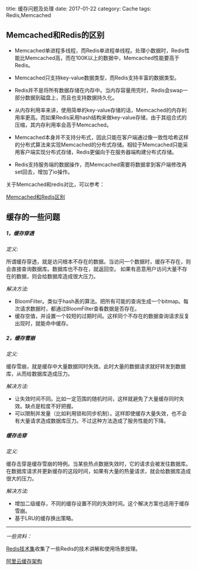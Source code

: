 title: 缓存问题及处理
date: 2017-01-22
category: Cache
tags: Redis,Memcached

## Memcached和Redis的区别
- Memcached单进程多线程，而Redis单进程单线程。处理小数据时，Redis性能比Memcached高，而在100K以上的数据中，Memcached性能要高于Redis。

- Memcached只支持key-value数据类型，而Redis支持丰富的数据类型。

- Redis并不是将所有数据存储在内存中。当内存容量用完时，Redis会swap一部分数据到磁盘上，而且也支持数据持久化。

- 从内存利用率来讲，使用简单的key-value存储的话，Memcached的内存利用率更高。而如果Redis采用hash结构来做key-value存储，由于其组合式的压缩，其内存利用率会高于Memcached。

- Memcached本身并不支持分布式，因此只能在客户端通过像一致性哈希这样的分布式算法来实现Memcached的分布式存储。相较于Memcached只能采用客户端实现分布式存储，Redis更偏向于在服务器端构建分布式存储。

- Redis支持服务端的数据操作，而Memcached需要将数据拿到客户端修改再set回去，增加了io操作。

关于Memcached和redis对比，可以参考：

[Memcached和Redis区别](http://www.360doc.com/content/18/0309/11/11935121_735604822.shtml)

[]()

## 缓存的一些问题
##### 1，缓存穿透

*定义:*

所谓缓存穿透，就是访问根本不存在的数据。当访问一个数据时，缓存不存在，则会直接查询数据库。数据库也不存在，就返回空。
如果有恶意用户访问大量不存在的数据，则会给数据库造成很大压力。

*解决方法:*

- BloomFilter。类似于hash表的算法。把所有可能的查询生成一个bitmap。每次请求数据时，都通过BloomFilter查看数据是否存在。
- 缓存空值，并设置一个较短的过期时间。这样同个不存在的数据查询请求反复出现时，就能命中缓存。

##### 2，缓存雪崩

*定义:*

缓存雪崩，就是缓存中大量数据同时失效。此时大量的数据请求就好转发到数据库，从而给数据库造成压力。

*解决方法:*

- 让失效时间不同。比如一定范围的随机时间，这样就避免了大量缓存同时失效。缺点是粒度不好把握。
- 可以限制并发量（比如利用锁和同步机制）。这样即使缓存大量失效，也不会有大量请求造成数据库压力。不过这种方法造成了服务性能的下降。

##### 缓存击穿

*定义:*

缓存击穿是缓存雪崩的特例。当某些热点数据失效时，它的请求会被发往数据库。在数据库请求并更新缓存的这段时间，如果有大量的热量请求，就会给数据库造成很大的压力。

*解决方法:*

- 增加二级缓存，不同的缓存设置不同的失效时间。这个解决方案也适用于缓存雪崩。
- 基于LRU的缓存换出策略。

---

*一些资料：*

[Redis技术集](https://zhuanlan.zhihu.com/p/28073983)收集了一些Redis的技术讲解和使用场景按理。

[阿里云缓存架构](https://yq.aliyun.com/articles/290865)